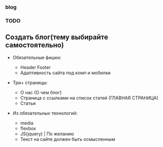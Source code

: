 ### blog
### TODO

## Создать блог(тему выбирайте самостоятельно)

* Обязательные фишки: 
    + Header Footer
    + Адаптивность сайта под комп и мобилки


* Три+ страницы:
   + О нас (О чем блог) 
   + Страница с ссылками на список статей (ГЛАВНАЯ СТРАНИЦА)
   + Статьи


* Из обязательных технологий:
   + media
   + flexbox
   + JS(jquery) | По желанию
   + Текст на сайте должен быть осмысленным

